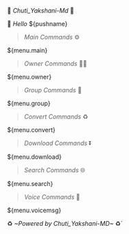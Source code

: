 👹️ *_Chuti_Yakshani-Md_* 👹️

👋 *Hello* ${pushname}

> *Main Commands* ⚙️

${menu.main}

> *Owner Commands* 🧑‍💻

${menu.owner}

> *Group Commands* 🥷

${menu.group}

> *Convert Commands* ♻️

${menu.convert}

> *Download Commands* ⏬

${menu.download}

> *Search Commands* 🌐

${menu.search}

> *Voice  Commands* 🎤

${menu.voicemsg}

♻️ *~Powered by Chuti_Yakshani-MD~* ♻️`

